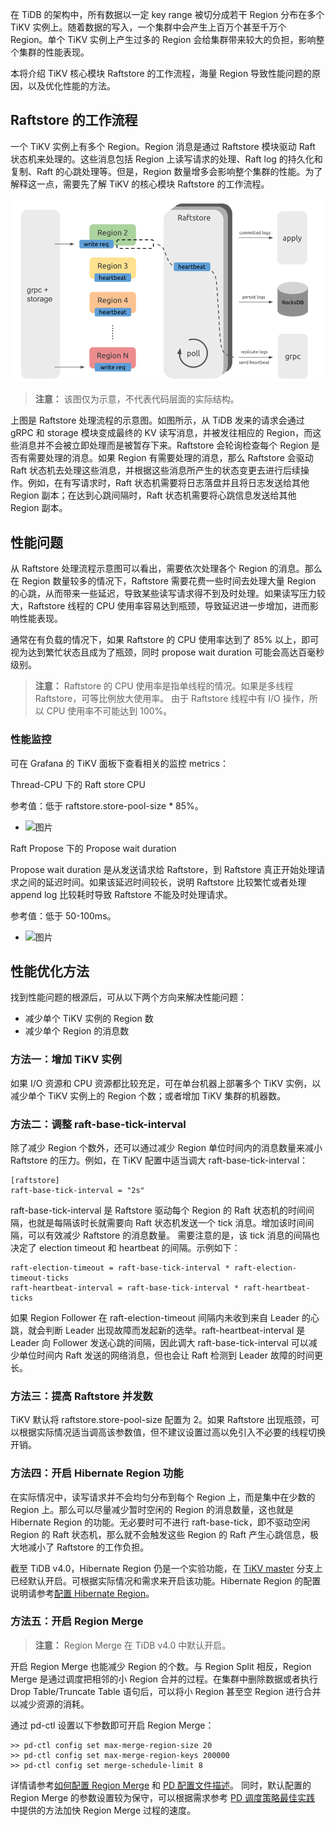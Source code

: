 在 TiDB 的架构中，所有数据以一定 key range 被切分成若干 Region 分布在多个 TiKV 实例上。随着数据的写入，一个集群中会产生上百万个甚至千万个 Region。单个 TiKV 实例上产生过多的 Region 会给集群带来较大的负担，影响整个集群的性能表现。

本将介绍 TiKV 核心模块 Raftstore 的工作流程，海量 Region 导致性能问题的原因，以及优化性能的方法。

## Raftstore 的工作流程
一个 TiKV 实例上有多个 Region。Region 消息是通过 Raftstore 模块驱动 Raft 状态机来处理的。这些消息包括 Region 上读写请求的处理、Raft log 的持久化和复制、Raft 的心跳处理等。但是，Region 数量增多会影响整个集群的性能。为了解释这一点，需要先了解 TiKV 的核心模块 Raftstore 的工作流程。

![图片](res/session4/chapter8/tikv-config-optimize/raft-process.png)

>**注意：**
>该图仅为示意，不代表代码层面的实际结构。

上图是 Raftstore 处理流程的示意图。如图所示，从 TiDB 发来的请求会通过 gRPC 和 storage 模块变成最终的 KV 读写消息，并被发往相应的 Region，而这些消息并不会被立即处理而是被暂存下来。Raftstore 会轮询检查每个 Region 是否有需要处理的消息。如果 Region 有需要处理的消息，那么 Raftstore 会驱动 Raft 状态机去处理这些消息，并根据这些消息所产生的状态变更去进行后续操作。例如，在有写请求时，Raft 状态机需要将日志落盘并且将日志发送给其他 Region 副本；在达到心跳间隔时，Raft 状态机需要将心跳信息发送给其他 Region 副本。

## 性能问题
从 Raftstore 处理流程示意图可以看出，需要依次处理各个 Region 的消息。那么在 Region 数量较多的情况下，Raftstore 需要花费一些时间去处理大量 Region 的心跳，从而带来一些延迟，导致某些读写请求得不到及时处理。如果读写压力较大，Raftstore 线程的 CPU 使用率容易达到瓶颈，导致延迟进一步增加，进而影响性能表现。

通常在有负载的情况下，如果 Raftstore 的 CPU 使用率达到了 85% 以上，即可视为达到繁忙状态且成为了瓶颈，同时 propose wait duration 可能会高达百毫秒级别。

>**注意：**
>Raftstore 的 CPU 使用率是指单线程的情况。如果是多线程 Raftstore，可等比例放大使用率。
>由于 Raftstore 线程中有 I/O 操作，所以 CPU 使用率不可能达到 100%。
### 性能监控
可在 Grafana 的 TiKV 面板下查看相关的监控 metrics：

Thread-CPU 下的 Raft store CPU

参考值：低于 raftstore.store-pool-size * 85%。

* ![图片](https://uploader.shimo.im/f/t5bsxJyvHKAKgMfY.png!thumbnail)

Raft Propose 下的 Propose wait duration

Propose wait duration 是从发送请求给 Raftstore，到 Raftstore 真正开始处理请求之间的延迟时间。如果该延迟时间较长，说明 Raftstore 比较繁忙或者处理 append log 比较耗时导致 Raftstore 不能及时处理请求。

参考值：低于 50-100ms。

* ![图片](https://uploader.shimo.im/f/wCkMrsLO1LcRa2X7.png!thumbnail)
## 性能优化方法
找到性能问题的根源后，可从以下两个方向来解决性能问题：

* 减少单个 TiKV 实例的 Region 数 
* 减少单个 Region 的消息数
### 方法一：增加 TiKV 实例
如果 I/O 资源和 CPU 资源都比较充足，可在单台机器上部署多个 TiKV 实例，以减少单个 TiKV 实例上的 Region 个数；或者增加 TiKV 集群的机器数。

### 方法二：调整 raft-base-tick-interval
除了减少 Region 个数外，还可以通过减少 Region 单位时间内的消息数量来减小 Raftstore 的压力。例如，在 TiKV 配置中适当调大 raft-base-tick-interval：

```
[raftstore]
raft-base-tick-interval = "2s"
```
raft-base-tick-interval 是 Raftstore 驱动每个 Region 的 Raft 状态机的时间间隔，也就是每隔该时长就需要向 Raft 状态机发送一个 tick 消息。增加该时间间隔，可以有效减少 Raftstore 的消息数量。
需要注意的是，该 tick 消息的间隔也决定了 election timeout 和 heartbeat 的间隔。示例如下：

```
raft-election-timeout = raft-base-tick-interval * raft-election-timeout-ticks
raft-heartbeat-interval = raft-base-tick-interval * raft-heartbeat-ticks
```
如果 Region Follower 在 raft-election-timeout 间隔内未收到来自 Leader 的心跳，就会判断 Leader 出现故障而发起新的选举。raft-heartbeat-interval 是 Leader 向 Follower 发送心跳的间隔，因此调大 raft-base-tick-interval 可以减少单位时间内 Raft 发送的网络消息，但也会让 Raft 检测到 Leader 故障的时间更长。
### 方法三：提高 Raftstore 并发数
TiKV 默认将 raftstore.store-pool-size 配置为 2。如果 Raftstore 出现瓶颈，可以根据实际情况适当调高该参数值，但不建议设置过高以免引入不必要的线程切换开销。

### 方法四：开启 Hibernate Region 功能
在实际情况中，读写请求并不会均匀分布到每个 Region 上，而是集中在少数的 Region 上。那么可以尽量减少暂时空闲的 Region 的消息数量，这也就是 Hibernate Region 的功能。无必要时可不进行 raft-base-tick，即不驱动空闲 Region 的 Raft 状态机，那么就不会触发这些 Region 的 Raft 产生心跳信息，极大地减小了 Raftstore 的工作负担。

截至 TiDB v4.0，Hibernate Region 仍是一个实验功能，在 [TiKV master](https://github.com/tikv/tikv/tree/master) 分支上已经默认开启。可根据实际情况和需求来开启该功能。Hibernate Region 的配置说明请参考[配置 Hibernate Region](https://github.com/tikv/tikv/blob/master/docs/reference/configuration/raftstore-config.md#hibernate-region)。

### 方法五：开启 Region Merge
>**注意：**
>Region Merge 在 TiDB v4.0 中默认开启。

开启 Region Merge 也能减少 Region 的个数。与 Region Split 相反，Region Merge 是通过调度把相邻的小 Region 合并的过程。在集群中删除数据或者执行 Drop Table/Truncate Table 语句后，可以将小 Region 甚至空 Region 进行合并以减少资源的消耗。

通过 pd-ctl 设置以下参数即可开启 Region Merge：

```
>> pd-ctl config set max-merge-region-size 20
>> pd-ctl config set max-merge-region-keys 200000
>> pd-ctl config set merge-schedule-limit 8
```
详情请参考[如何配置 Region Merge](https://github.com/tikv/tikv/blob/master/docs/how-to/configure/region-merge.md) 和 [PD 配置文件描述](https://pingcap.com/docs-cn/stable/reference/configuration/pd-server/configuration-file#schedule)。
同时，默认配置的 Region Merge 的参数设置较为保守，可以根据需求参考 [PD 调度策略最佳实践](https://pingcap.com/docs-cn/stable/reference/best-practices/pd-scheduling#region-merge-%E9%80%9F%E5%BA%A6%E6%85%A2) 中提供的方法加快 Region Merge 过程的速度。

